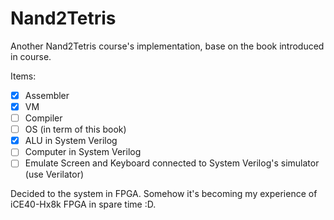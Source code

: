# Nand2Tetris
Another Nand2Tetris course's implementation, base on the book introduced in course.

Items:
- [x] Assembler
- [x] VM
- [ ] Compiler
- [ ] OS (in term of this book)
- [x] ALU in System Verilog
- [ ] Computer in System Verilog
- [ ] Emulate Screen and Keyboard connected to System Verilog's simulator (use Verilator)

Decided to the system in FPGA. Somehow it's becoming my experience of iCE40-Hx8k FPGA in spare time :D. 


